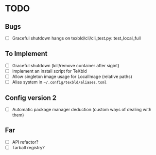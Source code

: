 # TODO

## Bugs

- [ ] Graceful shutdown hangs on texbld/cli/cli_test.py::test_local_full

## To Implement

- [ ] Graceful shutdown (kill/remove container after sigint)
- [ ] Implement an install script for TeXbld
- [ ] Allow singleton image usage for LocalImage (relative paths)
- [ ] Alias system in `~/.config/texbld/aliases.toml`

## Config version 2

- [ ] Automatic package manager deduction (custom ways of dealing with them)

## Far

- [ ] API refactor?
- [ ] Tarball registry?
